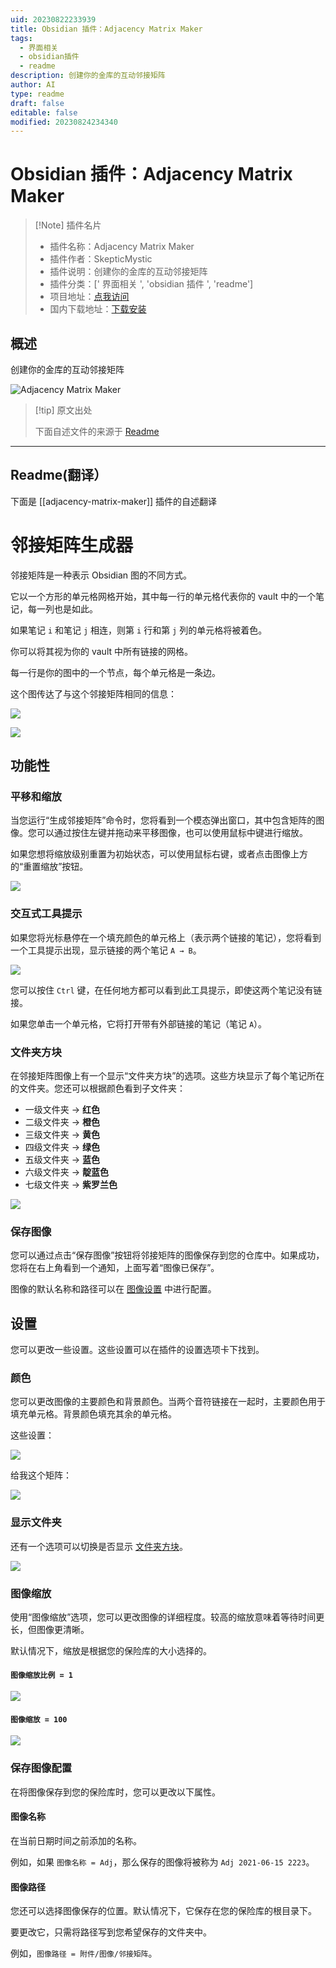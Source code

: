 ```yaml
---
uid: 20230822233939
title: Obsidian 插件：Adjacency Matrix Maker
tags:
  - 界面相关
  - obsidian插件
  - readme
description: 创建你的金库的互动邻接矩阵
author: AI
type: readme
draft: false
editable: false
modified: 20230824234340
---
```


# Obsidian 插件：Adjacency Matrix Maker

> [!Note] 插件名片
> - 插件名称：Adjacency Matrix Maker
> - 插件作者：SkepticMystic
> - 插件说明：创建你的金库的互动邻接矩阵
> - 插件分类：[' 界面相关 ', 'obsidian 插件 ', 'readme']
> - 项目地址：[点我访问](https://github.com/SkepticMystic/adjacency-matrix-maker)
> - 国内下载地址：[下载安装](https://pkmer.cn/products/plugin/pluginMarket/?adjacency-matrix-maker)

## 概述

创建你的金库的互动邻接矩阵

![Adjacency Matrix Maker](https://cdn.pkmer.cn/covers/adjacency-matrix-maker.png!pkmer)

> [!tip] 原文出处
>
>下面自述文件的来源于 [Readme](https://ghproxy.net/https://raw.githubusercontent.com/SkepticMystic/adjacency-matrix-maker/master/README.md)
>

---

## Readme(翻译）

下面是 [[adjacency-matrix-maker]] 插件的自述翻译

# 邻接矩阵生成器

邻接矩阵是一种表示 Obsidian 图的不同方式。

它以一个方形的单元格网格开始，其中每一行的单元格代表你的 vault 中的一个笔记，每一列也是如此。

如果笔记 `i` 和笔记 `j` 相连，则第 `i` 行和第 `j` 列的单元格将被着色。

你可以将其视为你的 vault 中所有链接的网格。

每一行是你的图中的一个节点，每个单元格是一条边。

这个图传达了与这个邻接矩阵相同的信息：

![](https://i.imgur.com/VZuvAhq.png)

![](https://i.imgur.com/glL4mGc.png)

## 功能性

### 平移和缩放

当您运行“生成邻接矩阵”命令时，您将看到一个模态弹出窗口，其中包含矩阵的图像。您可以通过按住左键并拖动来平移图像，也可以使用鼠标中键进行缩放。

如果您想将缩放级别重置为初始状态，可以使用鼠标右键，或者点击图像上方的“重置缩放”按钮。

![](https://i.imgur.com/iJohDDi.png)

### 交互式工具提示

如果您将光标悬停在一个填充颜色的单元格上（表示两个链接的笔记），您将看到一个工具提示出现，显示链接的两个笔记 `A → B`。

![](https://i.imgur.com/wu6ivE7.png)

您可以按住 `Ctrl` 键，在任何地方都可以看到此工具提示，即使这两个笔记没有链接。

如果您单击一个单元格，它将打开带有外部链接的笔记（笔记 `A`）。

### 文件夹方块

在邻接矩阵图像上有一个显示“文件夹方块”的选项。这些方块显示了每个笔记所在的文件夹。您还可以根据颜色看到子文件夹：

- 一级文件夹 → **红色**
- 二级文件夹 → **橙色**
- 三级文件夹 → **黄色**
- 四级文件夹 → **绿色**
- 五级文件夹 → **蓝色**
- 六级文件夹 → **靛蓝色**
- 七级文件夹 → **紫罗兰色**

![](https://i.imgur.com/R7xGlb4.png)

### 保存图像

您可以通过点击“保存图像”按钮将邻接矩阵的图像保存到您的仓库中。如果成功，您将在右上角看到一个通知，上面写着“图像已保存”。

图像的默认名称和路径可以在 [图像设置](README.md#save-image-configuration) 中进行配置。

## 设置

您可以更改一些设置。这些设置可以在插件的设置选项卡下找到。

### 颜色

您可以更改图像的主要颜色和背景颜色。当两个音符链接在一起时，主要颜色用于填充单元格。背景颜色填充其余的单元格。

这些设置：

![](https://i.imgur.com/gF0G9Zs.png)

给我这个矩阵：

![](https://i.imgur.com/4u6xgO6.png)

### 显示文件夹

还有一个选项可以切换是否显示 [文件夹方块](README.md#folder-squares)。

![](https://i.imgur.com/pEWm964.png)

### 图像缩放

使用“图像缩放”选项，您可以更改图像的详细程度。较高的缩放意味着等待时间更长，但图像更清晰。

默认情况下，缩放是根据您的保险库的大小选择的。

#### `图像缩放比例 = 1`

![](https://i.imgur.com/0fu419R.png)

#### `图像缩放 = 100`

![](https://i.imgur.com/1gRD7hV.png)

### 保存图像配置

在将图像保存到您的保险库时，您可以更改以下属性。

#### 图像名称

在当前日期时间之前添加的名称。

例如，如果 `图像名称 = Adj`，那么保存的图像将被称为 `Adj 2021-06-15 2223`。

#### 图像路径

您还可以选择图像保存的位置。默认情况下，它保存在您的保险库的根目录下。

要更改它，只需将路径写到您希望保存的文件夹中。

例如，`图像路径 = 附件/图像/邻接矩阵`。
